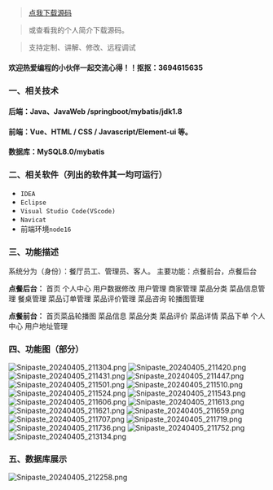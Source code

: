 > [点我下载源码](https://www.notmaker.com/detail/ca5bd3801e3447d2bfbaba2425519bf7/ghp) 


> 或查看我的个人简介下载源码。

> 支持定制、讲解、修改、远程调试


#### 欢迎热爱编程的小伙伴一起交流心得！！抠抠：3694615635 



### 一、相关技术
#### 后端：Java、JavaWeb /springboot/mybatis/jdk1.8
#### 前端：Vue、HTML / CSS / Javascript/Element-ui 等。
#### 数据库：MySQL8.0/mybatis

### 二、相关软件（列出的软件其一均可运行）
- `IDEA`
- `Eclipse`
- `Visual Studio Code(VScode)`
- `Navicat`
- 前端环境`node16`

### 三、功能描述
系统分为（身份）：餐厅员工、管理员、客人。
主要功能：点餐前台，点餐后台

**点餐后台：**
首页
个人中心
用户数据修改
用户管理
商家管理
菜品分类
菜品信息管理
餐桌管理
菜品订单管理
菜品评价管理
菜品咨询
轮播图管理



**点餐前台：**
首页菜品轮播图
菜品信息
菜品分类
菜品评价
菜品详情
菜品下单
个人中心
用户地址管理

### 四、功能图（部分）
![Snipaste_20240405_211304.png](https://store.ptcc9.top/notmaker/user_upload/3bd80f18ce8947948de216e157f71105/2024-04-05%2021:45:40_Snipaste_2024-04-05_21-13-04.png)
![Snipaste_20240405_211420.png](https://store.ptcc9.top/notmaker/user_upload/3bd80f18ce8947948de216e157f71105/2024-04-05%2021:45:47_Snipaste_2024-04-05_21-14-20.png)
![Snipaste_20240405_211431.png](https://store.ptcc9.top/notmaker/user_upload/3bd80f18ce8947948de216e157f71105/2024-04-05%2021:45:52_Snipaste_2024-04-05_21-14-31.png)
![Snipaste_20240405_211447.png](https://store.ptcc9.top/notmaker/user_upload/3bd80f18ce8947948de216e157f71105/2024-04-05%2021:45:58_Snipaste_2024-04-05_21-14-47.png)
![Snipaste_20240405_211501.png](https://store.ptcc9.top/notmaker/user_upload/3bd80f18ce8947948de216e157f71105/2024-04-05%2021:46:03_Snipaste_2024-04-05_21-15-01.png)
![Snipaste_20240405_211510.png](https://store.ptcc9.top/notmaker/user_upload/3bd80f18ce8947948de216e157f71105/2024-04-05%2021:46:07_Snipaste_2024-04-05_21-15-10.png)
![Snipaste_20240405_211524.png](https://store.ptcc9.top/notmaker/user_upload/3bd80f18ce8947948de216e157f71105/2024-04-05%2021:46:12_Snipaste_2024-04-05_21-15-24.png)
![Snipaste_20240405_211543.png](https://store.ptcc9.top/notmaker/user_upload/3bd80f18ce8947948de216e157f71105/2024-04-05%2021:46:17_Snipaste_2024-04-05_21-15-43.png)
![Snipaste_20240405_211606.png](https://store.ptcc9.top/notmaker/user_upload/3bd80f18ce8947948de216e157f71105/2024-04-05%2021:46:21_Snipaste_2024-04-05_21-16-06.png)
![Snipaste_20240405_211613.png](https://store.ptcc9.top/notmaker/user_upload/3bd80f18ce8947948de216e157f71105/2024-04-05%2021:46:28_Snipaste_2024-04-05_21-16-13.png)
![Snipaste_20240405_211621.png](https://store.ptcc9.top/notmaker/user_upload/3bd80f18ce8947948de216e157f71105/2024-04-05%2021:46:45_Snipaste_2024-04-05_21-16-21.png)
![Snipaste_20240405_211659.png](https://store.ptcc9.top/notmaker/user_upload/3bd80f18ce8947948de216e157f71105/2024-04-05%2021:46:53_Snipaste_2024-04-05_21-16-59.png)
![Snipaste_20240405_211707.png](https://store.ptcc9.top/notmaker/user_upload/3bd80f18ce8947948de216e157f71105/2024-04-05%2021:47:07_Snipaste_2024-04-05_21-17-07.png)
![Snipaste_20240405_211719.png](https://store.ptcc9.top/notmaker/user_upload/3bd80f18ce8947948de216e157f71105/2024-04-05%2021:47:15_Snipaste_2024-04-05_21-17-19.png)
![Snipaste_20240405_211736.png](https://store.ptcc9.top/notmaker/user_upload/3bd80f18ce8947948de216e157f71105/2024-04-05%2021:47:21_Snipaste_2024-04-05_21-17-36.png)
![Snipaste_20240405_211752.png](https://store.ptcc9.top/notmaker/user_upload/3bd80f18ce8947948de216e157f71105/2024-04-05%2021:47:30_Snipaste_2024-04-05_21-17-52.png)
![Snipaste_20240405_213134.png](https://store.ptcc9.top/notmaker/user_upload/3bd80f18ce8947948de216e157f71105/2024-04-05%2021:47:40_Snipaste_2024-04-05_21-31-34.png)

### 五、数据库展示
![Snipaste_20240405_212258.png](https://store.ptcc9.top/notmaker/user_upload/3bd80f18ce8947948de216e157f71105/2024-04-05%2021:48:06_Snipaste_2024-04-05_21-22-58.png)
